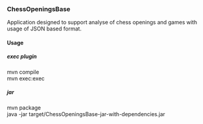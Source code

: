 ### ChessOpeningsBase
Application designed to support analyse of chess openings and games with usage of JSON based format.

#### Usage
##### exec plugin
mvn compile     
mvn exec:exec
##### jar
mvn package  
java -jar target/ChessOpeningsBase-jar-with-dependencies.jar
